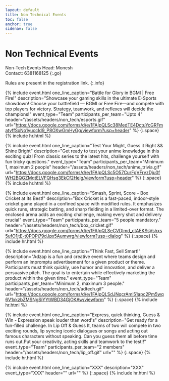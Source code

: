 ```yaml
---
layout: default
title: Non Technical Events
toc: false
anchor: true
sidenav: false
---
```

# Non Technical Events

<!--

- You find the `event name` for each include done by looking at the `header` tag.
- Yet for ease, a comment  has been placed.

-->

Non-Tech Events Head: Monesh
<br>
Contact: 6381168125
{:.go}

Rules are present in the registration link.
{:.info}

<!-- e-sports -->
{%
    include event.html
    one_line_caption="Battle for Glory in BGMI | Free Fire!"
    description="Showcase your gaming skills in the ultimate E-Sports showdown! Choose your battlefield — BGMI or Free Fire—and compete with top players for victory. Strategy, teamwork, and reflexes will decide the champions!"
    event_type="Team"
    participants_per_team="Upto 4"
    header="/assets/headers/non_tech/esports.gif"
    url="https://docs.google.com/forms/d/e/1FAIpQLSc38MedTE4DctuYcGRFmatvffSxNo1yuccId9_P8OXwGmHyGg/viewform?usp=header"
%}
{:.space}
{% include hr.html %}

<!-- anime trivia -->
{%
    include event.html
    one_line_caption="Test Your Might, Guess it Right && Shine Bright"
    description="Get ready to test your anime knowledge in this exciting quiz! From classic series to the latest hits, challenge yourself with fun tricky questions."
    event_type="Team"
    participants_per_team="Minimum 1, maximum 2 people"
    header="/assets/headers/non_tech/anime_trivia.gif"
    url="https://docs.google.com/forms/d/e/1FAIpQLSc5O57CurFgVFryzDju0fWH2BQGZMqtELVFQHsq3EkCf2Helg/viewform?usp=header"
%}
{:.space}
{% include hr.html %}

<!-- backyard bash / gully league -->
{%
    include event.html
    one_line_caption="Smash, Sprint, Score – Box Cricket at Its Best!"
    description="Box Cricket is a fast-paced, indoor-style cricket game played in a confined space with modified rules. It emphasizes quick runs, strategic batting, and sharp fielding in a limited-over format. The enclosed arena adds an exciting challenge, making every shot and delivery crucial"
    event_type="Team"
    participants_per_team="5 people mandatory."
    header="/assets/headers/non_tech/box_cricket.gif"
    url="https://docs.google.com/forms/d/e/1FAIpQLSeCVDImd_ctAEKSsVshxs5ufO1jtE-t0POPj79dJpx5Aumwrg/viewform?usp=dialog"
%}
{:.space}
{% include hr.html %}

<!-- adtech express / adzap -->
{%
    include event.html
    one_line_caption="Think Fast, Sell Smart!"
    description="Adzap is a fun and creative event where teams design and perform an impromptu advertisement for a given product or theme. Participants must think quickly, use humor and innovation, and deliver a persuasive pitch. The goal is to entertain while effectively marketing the product within the given time."
    event_type="Team"
    participants_per_team="Minimum 2, maximum 3 people."
    header="/assets/headers/non_tech/adtech.gif"
    url="https://docs.google.com/forms/d/e/1FAIpQLSdJNqcrAmi51apc2Pm5wq6V1xkzbZMSNgSiYYtWBD34GjOKAw/viewform"
%}
{:.space}
{% include hr.html %}

<!-- lip off and guess it -->
{%
    include event.html
    one_line_caption="Express, quick thinking, Guess & Win -  Expression speak louder than word's"
    description="Get ready for a fun-filled challenge. In Lip Off & Guess It, teams of two will compete in two exciting rounds, lip syncing iconic dialogues or songs and acting out famous characters  without speaking. Can you guess them all before time runs out.Put your creativity, acting skills and teamwork to the test!!"
    event_type="Team"
    participants_per_team="2 members"
    header="/assets/headers/non_tech/lip_off.gif"
    url=""
%}
{:.space}
{% include hr.html %}

<!-- let's play games -->
{%
    include event.html
    one_line_caption="XXX"
    description="XXX"
    event_type="XXX"
    header=""
    url=""
%}
{:.space}
{% include hr.html %}
